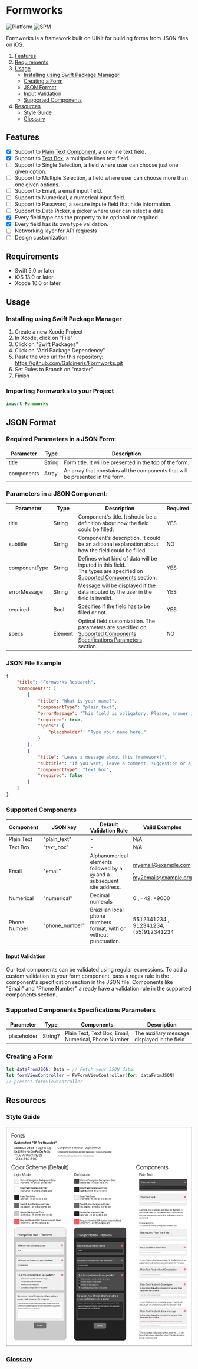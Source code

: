 # Formworks
![Platform](https://img.shields.io/static/v1?label=platform&message=iOS&color=orange)
![SPM](https://img.shields.io/static/v1?label=SwiftPackageManager&message=compatible&color=sucess)

Formworks is a framework built on UIKit for building forms from JSON files on iOS.

1. [Features](#features)
2. [Requirements](#requirements)
3. [Usage](#usage)
    - [Installing using Swift Package Manager](#installing-using-swift-package-manager)
    - [Creating a Form](#creating-a-form)
    - [JSON Format ](#json-format)
    - [Input Validation](#input-validation)
    - [Supported Components](#supported-components)
4. [Resources](#resources)
    - [Style Guide](#style-guide)
    - [Glossary](docs/glossary.md)

## Features
- [x] Support to [Plain Text Component](#supported-components-specifications-parameters), a one line text field.
- [x] Support to [Text Box](#supported-components-specifications-parameters), a multipole lines text field.
- [ ] Support to Single Selection, a field where user can choose just one given option.
- [ ] Support to Multiple Selection, a field where user can choose more than one given options.
- [ ] Support to Email, a email input field.
- [ ] Support to Numerical, a numerical input field.
- [ ] Support to Password, a secure inpute field that hide information.
- [ ] Support to Date Picker, a picker where user can select a date
- [x] Every field type has the property to be optional or required.
- [x] Every field has its own type validation.
- [ ] Networking layer for API requests
- [ ] Design customization.

## Requirements
- Swift 5.0 or later 
- iOS 13.0 or later
- Xcode 10.0 or later

## Usage
### Installing using Swift Package Manager
1. Create a new Xcode Project
2. In Xcode, click on "File"
3. Click on "Swift Packages"
4. Click on "Add Package Dependency"
5. Paste the web url for this repository: https://github.com/Galdineris/Formworks.git
6. Set Rules to Branch on "master"
7. Finish

### Importing Formworks to your Project
```swift
import Formworks
```
## JSON Format 
### Required Parameters in a JSON Form:
Parameter | Type | Description 
------------ | ------------- | -------------
title | String | Form title. It will be presented in the top of the form.
components | Array | An array that constains all the components that will be presented in the form.

### Parameters in a JSON Component:
Parameter | Type | Description | Required
------------ | ------------- | ------------- | -------------
title | String | Component's title. It should be a definition about how the field could be filled. | YES
subtitle | String | Component's description. It could be an aditional explanation about how the field could be filled. | NO
componentType | String | Defines what kind of data will be inputed in this field. <br> The types are specified on [Supported Components](#supported-components) section. | YES
errorMessage | String | Message will be displayed if the data inputed by the user in the field is invalid. | YES
required | Bool | Specifies if the field has to be filled or not.| YES
specs | Element | Optinal field customization. The parameters are specified on [Supported Components Specifications Parameters](#supported-components-specifications-parameters) section. | NO

### JSON File Example
```json
{
    "title": "Formworks Research",
    "components": [
        {
            "title": "What is your name?",
            "componentType": "plain_text",
            "errorMessage": "This field is obligatory. Please, answer it.",
            "required": true,
            "specs": {
                "placeholder": "Type your name here."
            }
        },
        {
            "title": "Leave a message about this framework!",
            "subtitle": "If you want, leave a comment, suggestion or a complaint.",
            "componentType": "text_box",
            "required": false
        }
    ]
}
```

### Supported Components
Component | JSON key | Default Validation Rule | Valid Examples
------------ | ------------- | ------------- | -------------
Plain Text | "plain_text" | - | N/A
Text Box | "text_box"| - | N/A
Email | "email" | Alphanumerical elements followed by a @ and a subsequent site address. | myemail@example.com , my2email@example.org
Numerical | "numerical" | Decimal numerals | 0 , -42, +9000
Phone Number | "phone_number" | Brazilian local phone numbers format, with or without punctuation. | 5512341234 , 912341234, (55)912341234

#### Input Validation
Our text components can be validated using regular expressions. To add a custom validation to your form component, pass a regex rule in the component's specification section in the JSON file.
Components like "Email" and "Phone Number" already have a validation rule in the supported components section.

### Supported Components Specifications Parameters
Parameter | Type | Components | Description 
------------ | ------------- | ------------- | ------------- 
placeholder | String? | Plain Text, Text Box, Email, Numerical, Phone Number | The auxiliary message displayed in the field

### Creating a Form
```swift
let dataFromJSON: Data = // Fetch your JSON data.
let formViewController = FWFormViewController(for: dataFromJSON)
// present formViewController
```

## Resources
### Style Guide
![Style_Guide](docs/FormWorksStyleGuide.jpg)
### [Glossary](docs/glossary.md)
